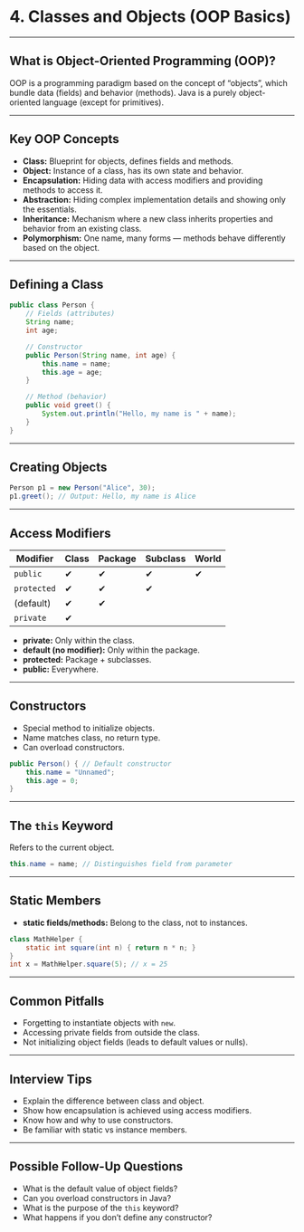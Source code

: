 # 4. Classes and Objects (OOP Basics)

---

## What is Object-Oriented Programming (OOP)?

OOP is a programming paradigm based on the concept of “objects”, which bundle data (fields) and behavior (methods). Java is a purely object-oriented language (except for primitives).

---

## Key OOP Concepts

- **Class:** Blueprint for objects, defines fields and methods.
- **Object:** Instance of a class, has its own state and behavior.
- **Encapsulation:** Hiding data with access modifiers and providing methods to access it.
- **Abstraction:** Hiding complex implementation details and showing only the essentials.
- **Inheritance:** Mechanism where a new class inherits properties and behavior from an existing class.
- **Polymorphism:** One name, many forms — methods behave differently based on the object.

---

## Defining a Class

```java
public class Person {
    // Fields (attributes)
    String name;
    int age;

    // Constructor
    public Person(String name, int age) {
        this.name = name;
        this.age = age;
    }

    // Method (behavior)
    public void greet() {
        System.out.println("Hello, my name is " + name);
    }
}
```

---

## Creating Objects

```java
Person p1 = new Person("Alice", 30);
p1.greet(); // Output: Hello, my name is Alice
```

---

## Access Modifiers

| Modifier    | Class | Package | Subclass | World |
|-------------|-------|---------|----------|-------|
| `public`    |  ✔    |   ✔     |   ✔      |  ✔    |
| `protected` |  ✔    |   ✔     |   ✔      |       |
| (default)   |  ✔    |   ✔     |          |       |
| `private`   |  ✔    |         |          |       |

- **private:** Only within the class.
- **default (no modifier):** Only within the package.
- **protected:** Package + subclasses.
- **public:** Everywhere.

---

## Constructors

- Special method to initialize objects.
- Name matches class, no return type.
- Can overload constructors.

```java
public Person() { // Default constructor
    this.name = "Unnamed";
    this.age = 0;
}
```

---

## The `this` Keyword

Refers to the current object.

```java
this.name = name; // Distinguishes field from parameter
```

---

## Static Members

- **static fields/methods:** Belong to the class, not to instances.

```java
class MathHelper {
    static int square(int n) { return n * n; }
}
int x = MathHelper.square(5); // x = 25
```

---

## Common Pitfalls

- Forgetting to instantiate objects with `new`.
- Accessing private fields from outside the class.
- Not initializing object fields (leads to default values or nulls).

---

## Interview Tips

- Explain the difference between class and object.
- Show how encapsulation is achieved using access modifiers.
- Know how and why to use constructors.
- Be familiar with static vs instance members.

---

## Possible Follow-Up Questions

- What is the default value of object fields?
- Can you overload constructors in Java?
- What is the purpose of the `this` keyword?
- What happens if you don’t define any constructor?
